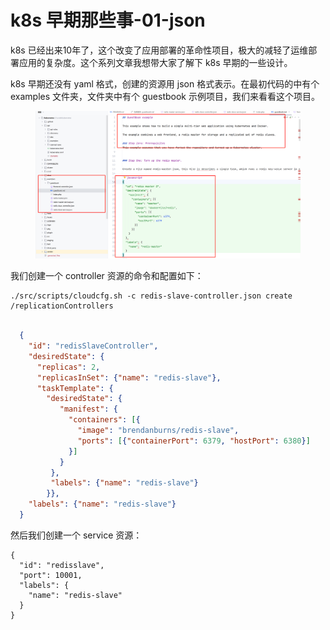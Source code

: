# k8s 早期那些事-01-json

k8s 已经出来10年了，这个改变了应用部署的革命性项目，极大的减轻了运维部署应用的复杂度。这个系列文章我想带大家了解下 k8s 早期的一些设计。

k8s 早期还没有 yaml 格式，创建的资源用 json 格式表示。在最初代码的中有个 examples 文件夹，文件夹中有个 guestbook 示例项目，我们来看看这个项目。

<figure><img src="../../.gitbook/assets/1747268646543.png" alt=""><figcaption></figcaption></figure>

我们创建一个 controller 资源的命令和配置如下：

```
./src/scripts/cloudcfg.sh -c redis-slave-controller.json create /replicationControllers
```

```json

  {
    "id": "redisSlaveController",
    "desiredState": {
      "replicas": 2,
      "replicasInSet": {"name": "redis-slave"},
      "taskTemplate": {
        "desiredState": {
           "manifest": {
             "containers": [{
               "image": "brendanburns/redis-slave",
               "ports": [{"containerPort": 6379, "hostPort": 6380}]
             }]
           }
         },
         "labels": {"name": "redis-slave"}
        }},
    "labels": {"name": "redis-slave"}
  }
```

然后我们创建一个 service 资源：

```
{
  "id": "redisslave",
  "port": 10001,
  "labels": {
    "name": "redis-slave"
  }
}
```
